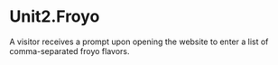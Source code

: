 # Unit2.Froyo
A visitor receives a prompt upon opening the website to enter a list of comma-separated froyo flavors.
